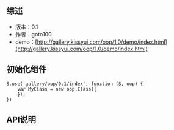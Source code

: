 ## 综述

* 版本：0.1
* 作者：goto100
* demo：[http://gallery.kissyui.com/oop/1.0/demo/index.html](http://gallery.kissyui.com/oop/1.0/demo/index.html)

## 初始化组件

    S.use('gallery/oop/0.1/index', function (S, oop) {
        var MyClass = new oop.Class({
        });
    })

## API说明
